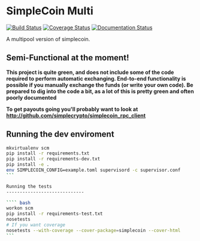 SimpleCoin Multi
================

[![Build Status](https://travis-ci.org/simplecrypto/simplecoin_multi.svg?branch=master)](https://travis-ci.org/simplecrypto/simplecoin_multi)
[![Coverage Status](https://coveralls.io/repos/simplecrypto/simplecoin_multi/badge.png?branch=master)](https://coveralls.io/r/simplecrypto/simplecoin_multi?branch=master)
[![Documentation Status](https://readthedocs.org/projects/simplecoin-multi/badge/?version=latest)](https://readthedocs.org/projects/simplecoin-multi/?badge=latest)

A multipool version of simplecoin.

Semi-Functional at the moment!
-----------------------------

**This project is quite green, and does not include some of the code required
to perform automatic exchanging. End-to-end functionality is possible if you
manually exchange the funds (or write your own code). Be prepared to dig into
the code a bit, as a lot of this is pretty green and often poorly documented**

**To get payouts going you'll probably want to look at http://github.com/simplecrypto/simplecoin_rpc_client**

Running the dev enviroment
-----------------------------

```` bash
mkvirtualenv scm
pip install -r requirements.txt
pip install -r requirements-dev.txt
pip install -e .
env SIMPLECOIN_CONFIG=example.toml supervisord -c supervisor.conf
```

Running the tests
-----------------------------

```` bash
workon scm
pip install -r requirements-test.txt
nosetests
# If you want coverage
nosetests --with-coverage --cover-package=simplecoin --cover-html 
```
